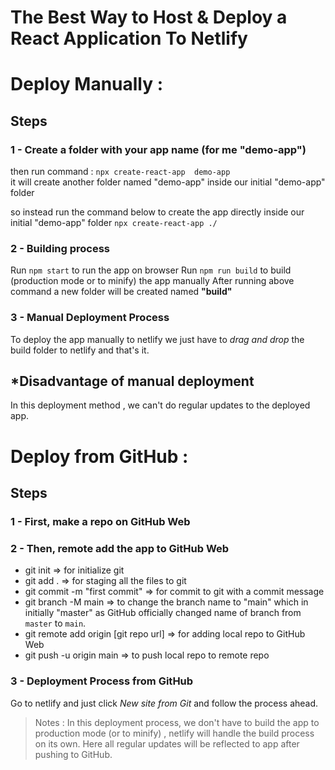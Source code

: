 # The Best Way to Host & Deploy a React Application To Netlify
# Deploy Manually :
## Steps
### 1 - Create a folder with your app name (for me "demo-app")

then run command :  `npx create-react-app  demo-app`  
it will create another folder named "demo-app" inside our initial "demo-app" folder

so instead run the command below to create the app directly inside our initial "demo-app" folder
`npx create-react-app ./`

### 2  - Building process

Run `npm start` to run the app on browser
Run `npm run build` to build (production mode or to minify) the app manually
After running above command a new folder will be created named **"build"**

### 3 - Manual Deployment Process

To deploy the app manually to netlify we just have to _drag and drop_ the build folder to netlify and that's it.

## *Disadvantage of manual deployment

In this deployment method , we can't do regular updates to the deployed app.


# Deploy from GitHub :
## Steps
### 1 - First, make a repo on GitHub Web 

### 2 - Then, remote add the app to GitHub Web
- git init => for initialize git
- git add . => for staging all the files to git
- git commit -m "first commit" => for commit to git with a commit message
- git branch -M main => to change the branch name to "main" which in initially "master" as GitHub officially changed name of branch from `master` to `main`.
- git remote add origin [git repo url] => for adding local repo to GitHub Web
- git push -u origin main => to push local repo to remote repo

### 3 - Deployment Process from GitHub
Go to netlify and just click _New site from Git_ and follow the process ahead.

>Notes : In this deployment process, we don't have to build the app to production mode (or to minify) , netlify will handle the build process on its own. Here all regular updates will be reflected to app after pushing to GitHub.
